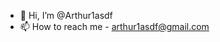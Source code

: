 - 👋 Hi, I’m @Arthur1asdf
- 📫 How to reach me - arthur1asdf@gmail.com


<!---
Arthur1asdf/Arthur1asdf is a ✨ special ✨ repository because its `README.md` (this file) appears on your GitHub profile.
You can click the Preview link to take a look at your changes.
--->
